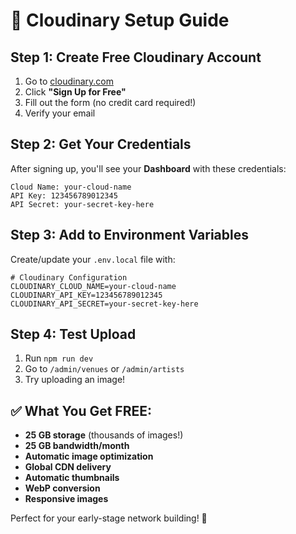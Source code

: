 # 🚀 Cloudinary Setup Guide

## Step 1: Create Free Cloudinary Account

1. Go to [cloudinary.com](https://cloudinary.com)
2. Click **"Sign Up for Free"**
3. Fill out the form (no credit card required!)
4. Verify your email

## Step 2: Get Your Credentials

After signing up, you'll see your **Dashboard** with these credentials:

```
Cloud Name: your-cloud-name
API Key: 123456789012345
API Secret: your-secret-key-here
```

## Step 3: Add to Environment Variables

Create/update your `.env.local` file with:

```env
# Cloudinary Configuration
CLOUDINARY_CLOUD_NAME=your-cloud-name
CLOUDINARY_API_KEY=123456789012345
CLOUDINARY_API_SECRET=your-secret-key-here
```

## Step 4: Test Upload

1. Run `npm run dev`
2. Go to `/admin/venues` or `/admin/artists`
3. Try uploading an image!

## ✅ What You Get FREE:

- **25 GB storage** (thousands of images!)
- **25 GB bandwidth/month**
- **Automatic image optimization**
- **Global CDN delivery**
- **Automatic thumbnails**
- **WebP conversion**
- **Responsive images**

Perfect for your early-stage network building! 🎉 